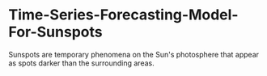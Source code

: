 # Time-Series-Forecasting-Model-For-Sunspots
Sunspots are temporary phenomena on the Sun's photosphere that appear as spots darker than the surrounding areas.

